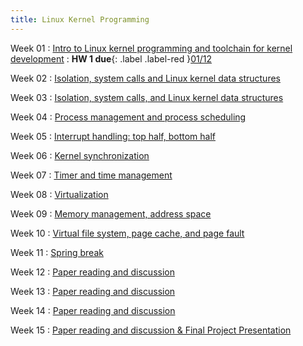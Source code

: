 ```yaml
---
title: Linux Kernel Programming
---
```


Week 01
: [Intro to Linux kernel programming and toolchain for kernel development](#)
: **HW 1 due**{: .label .label-red }[01/12](#)

Week 02
: [Isolation, system calls and Linux kernel data structures](#)

Week 03
: [Isolation, system calls, and Linux kernel data structures](#)

Week 04
: [Process management and process scheduling](#)

Week 05
: [Interrupt handling: top half, bottom half](#)

Week 06
: [Kernel synchronization](#)

Week 07
: [Timer and time management](#)

Week 08
: [Virtualization](#)

Week 09
: [Memory management, address space](#)

Week 10
: [Virtual file system, page cache, and page fault](#)

Week 11
: [Spring break](#)

Week 12
: [Paper reading and discussion](#)

Week 13
: [Paper reading and discussion](#)

Week 14
: [Paper reading and discussion](#)

Week 15
: [Paper reading and discussion & Final Project Presentation](#)
